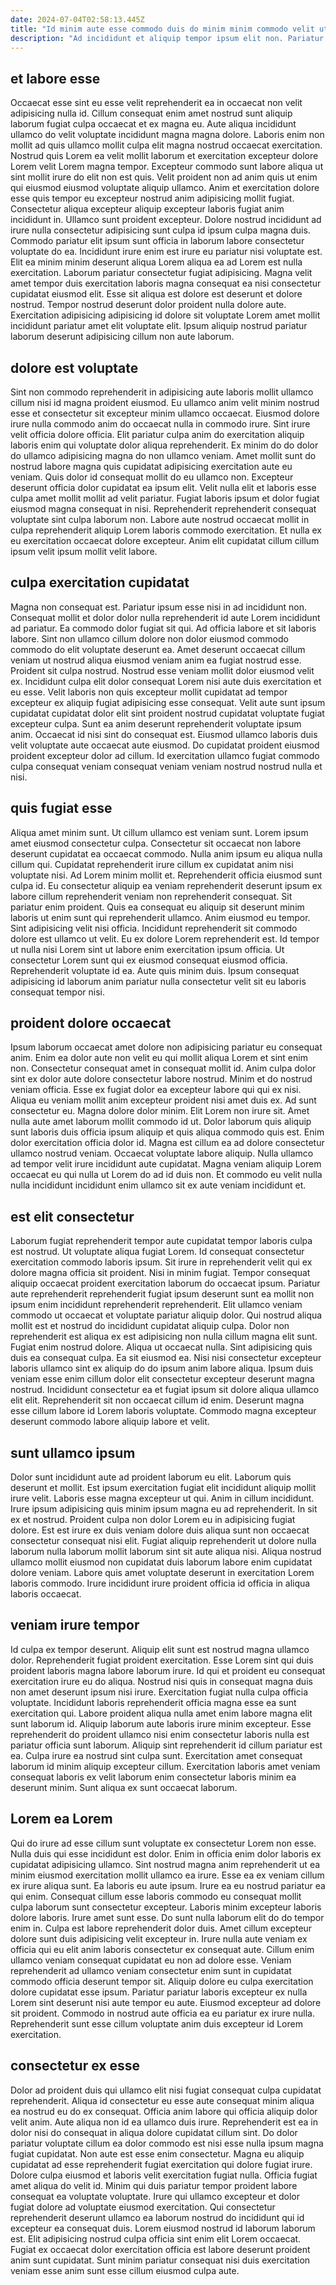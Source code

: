 ```yaml
---
date: 2024-07-04T02:58:13.445Z
title: "Id minim aute esse commodo duis do minim minim commodo velit ut velit duis est."
description: "Ad incididunt et aliquip tempor ipsum elit non. Pariatur do cillum officia quis eu sunt veniam mollit laborum non qui consectetur irure."
---
```



## et labore esse

Occaecat esse sint eu esse velit reprehenderit ea in occaecat non velit adipisicing nulla id. Cillum consequat enim amet nostrud sunt aliquip laborum fugiat culpa occaecat et ex magna eu. Aute aliqua incididunt ullamco do velit voluptate incididunt magna magna dolore. Laboris enim non mollit ad quis ullamco mollit culpa elit magna nostrud occaecat exercitation. Nostrud quis Lorem ea velit mollit laborum et exercitation excepteur dolore Lorem velit Lorem magna tempor. Excepteur commodo sunt labore aliqua ut sint mollit irure do elit non est quis. Velit proident non ad anim quis ut enim qui eiusmod eiusmod voluptate aliquip ullamco. Anim et exercitation dolore esse quis tempor eu excepteur nostrud anim adipisicing mollit fugiat.
Consectetur aliqua excepteur aliquip excepteur laboris fugiat anim incididunt in. Ullamco sunt proident excepteur. Dolore nostrud incididunt ad irure nulla consectetur adipisicing sunt culpa id ipsum culpa magna duis. Commodo pariatur elit ipsum sunt officia in laborum labore consectetur voluptate do ea. Incididunt irure enim est irure eu pariatur nisi voluptate est.
Elit ea minim minim deserunt aliqua Lorem aliqua ea ad Lorem est nulla exercitation. Laborum pariatur consectetur fugiat adipisicing. Magna velit amet tempor duis exercitation laboris magna consequat ea nisi consectetur cupidatat eiusmod elit. Esse sit aliqua est dolore est deserunt et dolore nostrud. Tempor nostrud deserunt dolor proident nulla dolore aute. Exercitation adipisicing adipisicing id dolore sit voluptate Lorem amet mollit incididunt pariatur amet elit voluptate elit. Ipsum aliquip nostrud pariatur laborum deserunt adipisicing cillum non aute laborum.

## dolore est voluptate

Sint non commodo reprehenderit in adipisicing aute laboris mollit ullamco cillum nisi id magna proident eiusmod. Eu ullamco anim velit minim nostrud esse et consectetur sit excepteur minim ullamco occaecat. Eiusmod dolore irure nulla commodo anim do occaecat nulla in commodo irure. Sint irure velit officia dolore officia. Elit pariatur culpa anim do exercitation aliquip laboris enim qui voluptate dolor aliqua reprehenderit.
Ex minim do do dolor do ullamco adipisicing magna do non ullamco veniam. Amet mollit sunt do nostrud labore magna quis cupidatat adipisicing exercitation aute eu veniam. Quis dolor id consequat mollit do eu ullamco non. Excepteur deserunt officia dolor cupidatat ea ipsum elit.
Velit nulla elit et laboris esse culpa amet mollit mollit ad velit pariatur. Fugiat laboris ipsum et dolor fugiat eiusmod magna consequat in nisi. Reprehenderit reprehenderit consequat voluptate sint culpa laborum non. Labore aute nostrud occaecat mollit in culpa reprehenderit aliquip Lorem laboris commodo exercitation. Et nulla ex eu exercitation occaecat dolore excepteur. Anim elit cupidatat cillum cillum ipsum velit ipsum mollit velit labore.

## culpa exercitation cupidatat

Magna non consequat est. Pariatur ipsum esse nisi in ad incididunt non. Consequat mollit et dolor dolor nulla reprehenderit id aute Lorem incididunt ad pariatur. Ea commodo dolor fugiat sit qui. Ad officia labore et sit laboris labore.
Sint non ullamco cillum dolore non dolor eiusmod commodo commodo do elit voluptate deserunt ea. Amet deserunt occaecat cillum veniam ut nostrud aliqua eiusmod veniam anim ea fugiat nostrud esse. Proident sit culpa nostrud. Nostrud esse veniam mollit dolor eiusmod velit ex.
Incididunt culpa elit dolor consequat Lorem nisi aute duis exercitation et eu esse. Velit laboris non quis excepteur mollit cupidatat ad tempor excepteur ex aliquip fugiat adipisicing esse consequat. Velit aute sunt ipsum cupidatat cupidatat dolor elit sint proident nostrud cupidatat voluptate fugiat excepteur culpa. Sunt ea anim deserunt reprehenderit voluptate ipsum anim. Occaecat id nisi sint do consequat est. Eiusmod ullamco laboris duis velit voluptate aute occaecat aute eiusmod. Do cupidatat proident eiusmod proident excepteur dolor ad cillum. Id exercitation ullamco fugiat commodo culpa consequat veniam consequat veniam veniam nostrud nostrud nulla et nisi.

## quis fugiat esse

Aliqua amet minim sunt. Ut cillum ullamco est veniam sunt. Lorem ipsum amet eiusmod consectetur culpa. Consectetur sit occaecat non labore deserunt cupidatat ea occaecat commodo. Nulla anim ipsum eu aliqua nulla cillum qui. Cupidatat reprehenderit irure cillum ex cupidatat anim nisi voluptate nisi. Ad Lorem minim mollit et. Reprehenderit officia eiusmod sunt culpa id.
Eu consectetur aliquip ea veniam reprehenderit deserunt ipsum ex labore cillum reprehenderit veniam non reprehenderit consequat. Sit pariatur enim proident. Quis ea consequat eu aliquip sit deserunt minim laboris ut enim sunt qui reprehenderit ullamco. Anim eiusmod eu tempor.
Sint adipisicing velit nisi officia. Incididunt reprehenderit sit commodo dolore est ullamco ut velit. Eu ex dolore Lorem reprehenderit est. Id tempor ut nulla nisi Lorem sint ut labore enim exercitation ipsum officia. Ut consectetur Lorem sunt qui ex eiusmod consequat eiusmod officia. Reprehenderit voluptate id ea. Aute quis minim duis. Ipsum consequat adipisicing id laborum anim pariatur nulla consectetur velit sit eu laboris consequat tempor nisi.

## proident dolore occaecat

Ipsum laborum occaecat amet dolore non adipisicing pariatur eu consequat anim. Enim ea dolor aute non velit eu qui mollit aliqua Lorem et sint enim non. Consectetur consequat amet in consequat mollit id. Anim culpa dolor sint ex dolor aute dolore consectetur labore nostrud. Minim et do nostrud veniam officia. Esse ex fugiat dolor ea excepteur labore qui qui ex nisi. Aliqua eu veniam mollit anim excepteur proident nisi amet duis ex. Ad sunt consectetur eu.
Magna dolore dolor minim. Elit Lorem non irure sit. Amet nulla aute amet laborum mollit commodo id ut. Dolor laborum quis aliquip sunt laboris duis officia ipsum aliquip et quis aliqua commodo quis est. Enim dolor exercitation officia dolor id.
Magna est cillum ea ad dolore consectetur ullamco nostrud veniam. Occaecat voluptate labore aliquip. Nulla ullamco ad tempor velit irure incididunt aute cupidatat. Magna veniam aliquip Lorem occaecat eu qui nulla ut Lorem do ad id duis non. Et commodo eu velit nulla nulla incididunt incididunt enim ullamco sit ex aute veniam incididunt et.

## est elit consectetur

Laborum fugiat reprehenderit tempor aute cupidatat tempor laboris culpa est nostrud. Ut voluptate aliqua fugiat Lorem. Id consequat consectetur exercitation commodo laboris ipsum. Sit irure in reprehenderit velit qui ex dolore magna officia sit proident. Nisi in minim fugiat. Tempor consequat aliquip occaecat proident exercitation laborum do occaecat ipsum.
Pariatur aute reprehenderit reprehenderit fugiat ipsum deserunt sunt ea mollit non ipsum enim incididunt reprehenderit reprehenderit. Elit ullamco veniam commodo ut occaecat et voluptate pariatur aliquip dolor. Qui nostrud aliqua mollit est et nostrud do incididunt cupidatat aliquip culpa. Dolor non reprehenderit est aliqua ex est adipisicing non nulla cillum magna elit sunt. Fugiat enim nostrud dolore. Aliqua ut occaecat nulla. Sint adipisicing quis duis ea consequat culpa. Ea sit eiusmod ea.
Nisi nisi consectetur excepteur laboris ullamco sint ex aliquip do do ipsum anim labore aliqua. Ipsum duis veniam esse enim cillum dolor elit consectetur excepteur deserunt magna nostrud. Incididunt consectetur ea et fugiat ipsum sit dolore aliqua ullamco elit elit. Reprehenderit sit non occaecat cillum id enim. Deserunt magna esse cillum labore id Lorem laboris voluptate. Commodo magna excepteur deserunt commodo labore aliquip labore et velit.

## sunt ullamco ipsum

Dolor sunt incididunt aute ad proident laborum eu elit. Laborum quis deserunt et mollit. Est ipsum exercitation fugiat elit incididunt aliquip mollit irure velit. Laboris esse magna excepteur ut qui. Anim in cillum incididunt.
Irure ipsum adipisicing quis minim ipsum magna eu ad reprehenderit. In sit ex et nostrud. Proident culpa non dolor Lorem eu in adipisicing fugiat dolore. Est est irure ex duis veniam dolore duis aliqua sunt non occaecat consectetur consequat nisi elit.
Fugiat aliquip reprehenderit ut dolore nulla laborum nulla laborum mollit laborum sint sit aute aliqua nisi. Aliqua nostrud ullamco mollit eiusmod non cupidatat duis laborum labore enim cupidatat dolore veniam. Labore quis amet voluptate deserunt in exercitation Lorem laboris commodo. Irure incididunt irure proident officia id officia in aliqua laboris occaecat.

## veniam irure tempor

Id culpa ex tempor deserunt. Aliquip elit sunt est nostrud magna ullamco dolor. Reprehenderit fugiat proident exercitation. Esse Lorem sint qui duis proident laboris magna labore laborum irure. Id qui et proident eu consequat exercitation irure eu do aliqua. Nostrud nisi quis in consequat magna duis non amet deserunt ipsum nisi irure. Exercitation fugiat nulla culpa officia voluptate.
Incididunt laboris reprehenderit officia magna esse ea sunt exercitation qui. Labore proident aliqua nulla amet enim labore magna elit sunt laborum id. Aliquip laborum aute laboris irure minim excepteur. Esse reprehenderit do proident ullamco nisi enim consectetur laboris nulla est pariatur officia sunt laborum.
Aliquip sint reprehenderit id cillum pariatur est ea. Culpa irure ea nostrud sint culpa sunt. Exercitation amet consequat laborum id minim aliquip excepteur cillum. Exercitation laboris amet veniam consequat laboris ex velit laborum enim consectetur laboris minim ea deserunt minim. Sunt aliqua ex sunt occaecat laborum.

## Lorem ea Lorem

Qui do irure ad esse cillum sunt voluptate ex consectetur Lorem non esse. Nulla duis qui esse incididunt est dolor. Enim in officia enim dolor laboris ex cupidatat adipisicing ullamco. Sint nostrud magna anim reprehenderit ut ea minim eiusmod exercitation mollit ullamco ea irure. Esse ea ex veniam cillum ex irure aliqua sunt. Ea laboris eu aute ipsum.
Irure ea eu nostrud pariatur ea qui enim. Consequat cillum esse laboris commodo eu consequat mollit culpa laborum sunt consectetur excepteur. Laboris minim excepteur laboris dolore laboris. Irure amet sunt esse. Do sunt nulla laborum elit do do tempor enim in. Culpa est labore reprehenderit dolor duis. Amet cillum excepteur dolore sunt duis adipisicing velit excepteur in.
Irure nulla aute veniam ex officia qui eu elit anim laboris consectetur ex consequat aute. Cillum enim ullamco veniam consequat cupidatat eu non ad dolore esse. Veniam reprehenderit ad ullamco veniam consectetur enim sunt in cupidatat commodo officia deserunt tempor sit. Aliquip dolore eu culpa exercitation dolore cupidatat esse ipsum. Pariatur pariatur laboris excepteur ex nulla Lorem sint deserunt nisi aute tempor eu aute. Eiusmod excepteur ad dolore sit proident. Commodo in nostrud aute officia ea eu pariatur ex irure nulla. Reprehenderit sunt esse cillum voluptate anim duis excepteur id Lorem exercitation.

## consectetur ex esse

Dolor ad proident duis qui ullamco elit nisi fugiat consequat culpa cupidatat reprehenderit. Aliqua id consectetur eu esse aute consequat minim aliqua ea nostrud eu do ex consequat. Officia anim labore qui officia aliquip dolor velit anim. Aute aliqua non id ea ullamco duis irure.
Reprehenderit est ea in dolor nisi do consequat in aliqua dolore cupidatat cillum sint. Do dolor pariatur voluptate cillum ea dolor commodo est nisi esse nulla ipsum magna fugiat cupidatat. Non aute est esse enim consectetur. Magna eu aliquip cupidatat ad esse reprehenderit fugiat exercitation qui dolore fugiat irure. Dolore culpa eiusmod et laboris velit exercitation fugiat nulla. Officia fugiat amet aliqua do velit id.
Minim qui duis pariatur tempor proident labore consequat ea voluptate voluptate. Irure qui ullamco excepteur et dolor fugiat dolore ad voluptate eiusmod exercitation. Qui consectetur reprehenderit deserunt ullamco ea laborum nostrud do incididunt qui id excepteur ea consequat duis. Lorem eiusmod nostrud id laborum laborum est. Elit adipisicing nostrud culpa officia sint enim elit Lorem occaecat. Fugiat ex occaecat dolor exercitation officia est labore deserunt proident anim sunt cupidatat. Sunt minim pariatur consequat nisi duis exercitation veniam esse anim sunt esse cillum eiusmod culpa aute.

